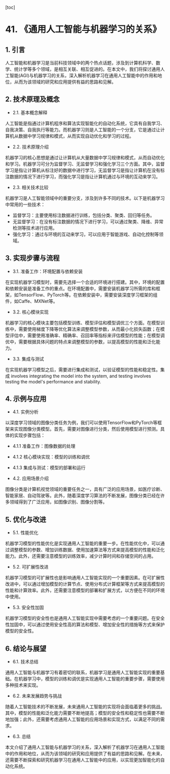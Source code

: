 
[toc]                    
                
                
# 41. 《通用人工智能与机器学习的关系》

## 1. 引言

人工智能和机器学习是当前科技领域中的两个热点话题，涉及到计算机科学、数学、统计学等多个领域，是相互关联、相互促进的。在本文中，我们将探讨通用人工智能(AGI)与机器学习的关系，深入解析机器学习在通用人工智能中的作用和地位，从而为该领域的研究和应用提供有益的思路和见解。

## 2. 技术原理及概念

- 2.1. 基本概念解释

人工智能是指通过计算机程序和算法实现智能化的自动化系统，它具有自我学习、自我决策、自我执行等能力。而机器学习则是人工智能的一个分支，它是通过让计算机从数据中学习规律和模式，从而实现自动优化和学习的过程。

- 2.2. 技术原理介绍

机器学习的核心思想是通过让计算机从大量数据中学习规律和模式，从而自动优化和学习。机器学习可分为监督学习、无监督学习和强化学习三个方面。其中，监督学习是指让计算机从标注好的数据中进行学习，无监督学习是指让计算机在没有标注数据的情况下进行学习，而强化学习是指让计算机通过与环境的互动来学习。

- 2.3. 相关技术比较

机器学习是人工智能领域中的重要分支，涉及到许多不同的技术。以下是机器学习中常用的一些技术：

- 监督学习：主要使用标注数据进行训练，包括分类、聚类、回归等任务。
- 无监督学习：在没有标注数据的情况下进行学习，可以通过聚类、降维、异常检测等技术进行应用。
- 强化学习：通过与环境的互动来学习，可以应用于智能游戏、自动化控制等领域。

## 3. 实现步骤与流程

- 3.1. 准备工作：环境配置与依赖安装

在实现机器学习模型时，需要先选择一个合适的环境进行搭建。其中，环境的配置和依赖安装是准备工作的重点。在环境配置中，需要安装机器学习所需的库和框架，如TensorFlow、PyTorch等。在依赖安装中，需要安装深度学习框架的组件，如Caffe、MXNet等。

- 3.2. 核心模块实现

机器学习的核心模块主要包括模型训练、模型评估和模型调优三个方面。在模型训练中，需要使用梯度下降等优化算法来调整模型参数，从而最小化损失函数；在模型评估中，需要使用准确率、精确率、召回率等指标来评估模型的性能；在模型调优中，需要根据具体问题的特点来调整模型的参数，以提高模型的性能和泛化能力。

- 3.3. 集成与测试

在实现机器学习模型之后，需要进行集成和测试，以验证模型的性能和稳定性。集成 involves integrating the model into the system, and testing involves testing the model's performance and stability.

## 4. 示例与应用

- 4.1. 实例分析

以深度学习领域的图像分类任务为例，我们可以使用TensorFlow和PyTorch等框架来实现图像分类模型。首先，需要对图像进行分类，然后使用模型进行预测。具体的实现步骤包括：

- 4.1.1 准备工作：图像数据的处理
- 4.1.2 核心模块实现：模型的训练和调优
- 4.1.3 集成与测试：模型的部署和运行

- 4.2. 应用场景介绍

图像分类是计算机视觉领域的重要任务之一，具有广泛的应用场景，如医疗诊断、智能家居、自动驾驶等。此外，随着深度学习算法的不断发展，图像分类已经在许多领域得到了广泛应用，如图像识别、图像分割等。

## 5. 优化与改进

- 5.1. 性能优化

机器学习模型的性能优化是实现通用人工智能的重要一步。在性能优化中，可以通过调整模型的参数、增加训练数据、使用加速算法等方式来提高模型的性能和泛化能力。此外，还需要注意模型的训练效率，减少计算时间和存储空间的占用。

- 5.2. 可扩展性改进

机器学习模型的可扩展性也是影响通用人工智能实现的一个重要因素。在可扩展性改进中，可以通过增加模型的计算节点、使用分布式计算框架等方式来提高模型的性能和计算效率。此外，还需要注意模型的部署和扩展方式，以方便在不同的环境中使用。

- 5.3. 安全性加固

机器学习模型的安全性也是通用人工智能实现中需要考虑的一个重要问题。在安全性加固中，可以通过使用安全性高的算法和模型、增加安全性的措施等方式来保护模型的安全性。

## 6. 结论与展望

- 6.1. 技术总结

通用人工智能与机器学习有着密切的联系，机器学习是通用人工智能实现的重要基础。在机器学习中，模型的训练和调优是实现通用人工智能的重要步骤，需要使用多种技术来实现。

- 6.2. 未来发展趋势与挑战

随着人工智能技术的不断发展，未来通用人工智能的实现将会面临着更多的挑战。其中，模型的性能和泛化能力需要不断地提高；模型的安全性和稳定性也需要不断地加强；此外，还需要考虑通用人工智能的应用场景和实现方式，以满足不同的需求。

- 6.3. 总结

本文介绍了通用人工智能与机器学习的关系，深入解析了机器学习在通用人工智能中的作用和地位，从而为该领域的研究和应用提供了有益的思路和见解。在未来，还需要不断探索和研究机器学习在通用人工智能中的应用，以实现更加智能化的自动化系统。

